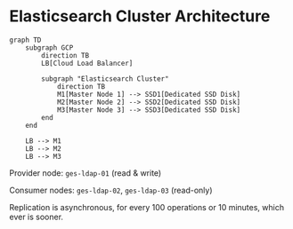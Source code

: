 # Elasticsearch Cluster Architecture

```mermaid
graph TD
    subgraph GCP
        direction TB
        LB[Cloud Load Balancer]
        
        subgraph "Elasticsearch Cluster"
            direction TB
            M1[Master Node 1] --> SSD1[Dedicated SSD Disk]
            M2[Master Node 2] --> SSD2[Dedicated SSD Disk]
            M3[Master Node 3] --> SSD3[Dedicated SSD Disk]
        end
    end

    LB --> M1
    LB --> M2
    LB --> M3

```

Provider node: `ges-ldap-01` (read & write)

Consumer nodes: `ges-ldap-02`, `ges-ldap-03` (read-only)

Replication is asynchronous, for every 100 operations or 10 minutes, which ever is sooner.



